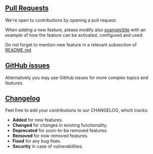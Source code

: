 ## [Pull Requests](https://github.com/zjedi/hugo-scroll/pulls)
We're open to contributions by opening a pull request.

When adding a new feature, please modify also [exampleSite](./exampleSite/) with an example of how the feature can be activated, configured and used.

Do not forget to mention new feature in a relevant subsection of [README.md](./README.md)

## [GitHub issues](https://github.com/zjedi/hugo-scroll/issues)

Alternatively you may use GitHub issues for more complex topics and features.

## [Changelog](./CHANGELOG.md)

Feel free to add your contributions to our CHANGELOG, which tracks:
* **Added** for new features.
* **Changed** for changes in existing functionality.
* **Deprecated** for soon-to-be removed features.
* **Removed** for now removed features.
* **Fixed** for any bug fixes.
* **Security** in case of vulnerabilities.
